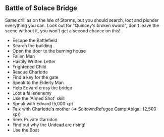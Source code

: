 ## Battle of Solace Bridge

Same drill as on the Isle of Storms, but you should search, loot and plunder everything you can. Look out for "Quincey's broken sword", don't leave the scene without it, you won't get a second chance on this!

* Escape the Battlefield
* Search the building
* Open the door to the burning house
* Fallen Man 
* Hastily Written Letter
* Frightened Child
* Rescue Charlotte
* Find a key for the gate
* Speak to the Elderly Man
* Help Edvard cross the bridge
* Loot a fallenenemy
* Use the 'Aimed Shot' skill
* Speak with Edvard (5,000 xp)
* Talk with Charlotte's mother (=> Soltown:Refugee Camp:Abigail (2,500 xp))
* Seek Private Garridon
* Find out why the Undead are rising!
* Use the Boat
